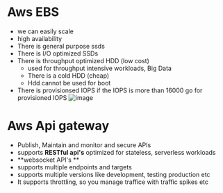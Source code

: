 # Aws EBS
* we can easily scale
* high availability
* There is general purpose ssds
* There is I/O optimized SSDs
* There is throughput optimized HDD (low cost)
    * used for throughput intensive workloads, Big Data
    * There is a cold HDD (cheap)
    * Hdd cannot be used for boot 
* There is provisionsed IOPS if the IOPS is more than 16000 go for provisioned IOPS
![image](https://github.com/ronitwilson/aws_developer-cert/assets/9934360/0a202e87-11b1-429c-9909-fbb67fddee32)

# Aws Api gateway
* Publish, Maintain and monitor and secure APIs
* supports **RESTful api's** optimized for stateless, serverless workloads
* **websocket API's **
* supports multiple endpoints and targets
* supports multiple versions like development, testing production etc
* It supports throttling, so you manage traffice with traffic spikes etc 
